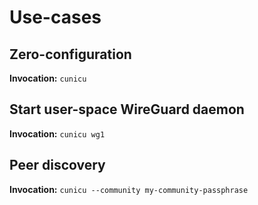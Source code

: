 <!--
SPDX-FileCopyrightText: 2023 Steffen Vogel <post@steffenvogel.de>
SPDX-License-Identifier: Apache-2.0
-->

# Use-cases

## Zero-configuration

**Invocation:** `cunicu`

## Start user-space WireGuard daemon

**Invocation:** `cunicu wg1`

## Peer discovery

**Invocation:** `cunicu --community my-community-passphrase`
